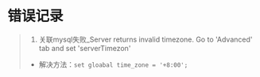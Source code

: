 # 错误记录
>1. 关联mysql失败_Server returns invalid timezone. Go to 'Advanced' tab and set 'serverTimezon'
>   * 解决方法：```set gloabal time_zone = '+8:00';```
>
